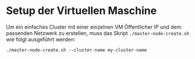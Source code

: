 # Setup der Virtuellen Maschine

Um ein einfaches Cluster mit einer einzelnen VM Öffentlicher IP und dem passenden Netzwerk zu erstellen,
muss das Skript `./master-node-create.sh` wie folgt ausgeführt werden:

```
./master-node-create.sh --cluster-name my-cluster-name
```